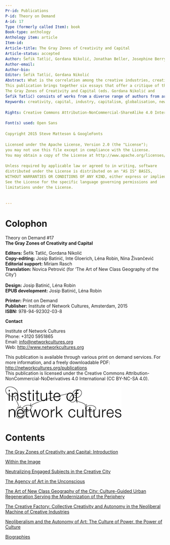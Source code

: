 ```yaml
---
Pr-id: Publications   
P-id: Theory on Demand  
A-id: 17  
Type (formerly called Item): book  
Book-type: anthology  
Anthology item: article  
Item-id:   
Article-title: The Gray Zones of Creativity and Capital  
Article-status: accepted  
Author: Šefik Tatlić, Gordana Nikolić, Jonathan Beller, Josephine Berry Slater, Marc James Léger, Ana Vilenica, Sandi Abram, Irmgard Emmelheinz
Author-email:    
Author-bio:    
Editor: Šefik Tatlić, Gordana Nikolić
Abstract: What is the correlation among the creative industries, creative industry policies, new media paradigms and capitalism as colonial relations of dominance? What is the role of these industries in the prioritization of the interests of capital at the expense of those of society and how can these paradigms be criticized in the context of the actual, neoliberal, flexible regime of reproduction of capital? To what measure is this regime ‘flexible’ and to what measure it is just an extension of rigid, feudal and racial logics that underline (post)modern representational discourses? To what measure do the concepts of creativity, transparency, openness and flexibility conceal the hegemonic nature of modern hierarchies of exploitation?
This publication brings together six essays that offer a critique of the relationship between the creative industries and capital. It treats ‘the networked world’ — its democracies, cognitivities, its attention and its paradigmatic cultural discourses — as one of the domains wherein and by which capitalism and its colonial relations of dominance are being reproduced, reorganized, perpetuated and ‘modernized’.
The Gray Zones of Creativity and Capital (eds. Gordana Nikolić and
Šefik Tatlić) consists of works from a diverse range of authors from around the globe: Jonathan Beller, Josephine Berry Slater, Marc James Léger, Ana Vilenica, Sandi Abram & Irmgard Emmelheinz. The book first appeared in Serbian in 2015.
Keywords: creativity, capital, industry, capitalism, globalisation, new media, neoliberal, politics, network, democracy, culture, modernity, hierarchy, exploitation, society, economy, imperalism, colonialism, empire, power, system, gentrification, post-modernism 
  
Rights: Creative Commons Attribution-NonCommercial-ShareAlike 4.0 International (CC-BY-NC-SA 4.0)

Font(s) used: Open Sans

Copyright 2015 Steve Matteson & GoogleFonts

Licensed under the Apache License, Version 2.0 (the "License");
you may not use this file except in compliance with the License.
You may obtain a copy of the License at http://www.apache.org/licenses/LICENSE-2.0

Unless required by applicable law or agreed to in writing, software
distributed under the License is distributed on an "AS IS" BASIS,
WITHOUT WARRANTIES OR CONDITIONS OF ANY KIND, either express or implied.
See the License for the specific language governing permissions and
limitations under the License.


---
```



# Colophon

Theory on Demand #17  
**The Gray Zones of Creativity and Capital**


**Editors:** Šefik Tatlić, Gordana Nikolić<br/>
**Copy-editing:**  Josip Batinić, Inte Gloerich, Léna Robin, Nina Živančević<br/>
**Editorial support:** Miriam Rasch<br/>
**Translation:** Novica Petrović (for ‘The Art of New Class Geography of the City’)<br></br>
**Design:** Josip Batinić, Léna Robin<br/>
**EPUB development:** Josip Batinić, Léna Robin<br/> 

**Printer:** Print on Demand<br/>
**Publisher:** Institute of Network Cultures, Amsterdam, 2015<br/>
**ISBN:** 978-94-92302-03-8<br/> 


**Contact**

Institute of Network Cultures<br/> 
Phone: +3120 5951865<br/>
Email: info@networkcultures.org<br/>
Web: <http://www.networkcultures.org><br/>

This publication is available through various print on demand services.
For more information, and a freely downloadable PDF:
<http://networkcultures.org/publications><br/>
This publication is licensed under the Creative Commons Attribution-NonCommercial-NoDerivatives 4.0 International (CC BY-NC-SA 4.0).<br/><br/>
![](imgs/INC-logo.png)


# Contents

<a href="ch003.xhtml">The Gray Zones of Creativity and Capital: Introduction</a><br/>

<a href="ch004.xhtml">Within the Image</a><br/>

<a href="ch005.xhtml">Neutralizing Engaged Subjects in the Creative City</a><br/>

<a href="ch006.xhtml">The Agency of Art in the Unconscious</a><br/>

<a href="ch007.xhtml">The Art of New Class Geography of the City: Culture-Guided
Urban Regeneration Serving the Modernization of the Periphery</a><br/>

<a href="ch008.xhtml">The Creative Factory: Collective Creativity and Autonomy
in the Neoliberal Machine of Creative Industries</a><br/>

<a href="ch009.xhtml">Neoliberalism and the Autonomy of Art:
The Culture of Power, the Power of Culture	</a><br/>

<a href="ch010.xhtml">Biographies</a><br/>




